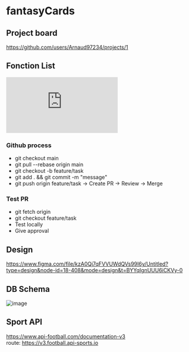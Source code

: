 # fantasyCards

## Project board
https://github.com/users/Arnaud97234/projects/1

## Fonction List
![Fonction List](https://github.com/Arnaud97234/fantasyCards/blob/main/docs/FonctionList.md)

### Github process
- git checkout main
- git pull --rebase origin main
- git checkout -b feature/task
- git add . && git commit -m "message"
- git push origin feature/task
-> Create PR
-> Review
-> Merge

### Test PR
- git fetch origin
- git checkout feature/task
- Test locally
- Give approval

## Design
https://www.figma.com/file/kzA0Qj7qFVVUWdQVs99I6y/Untitled?type=design&node-id=18-408&mode=design&t=BYYqIgnUUU6iCKVy-0

## DB Schema
![image](https://github.com/Arnaud97234/fantasyCards/assets/13007150/e282a3a1-8dcc-45eb-ae00-e8829e757bb6)


## Sport API
https://www.api-football.com/documentation-v3  
route: https://v3.football.api-sports.io
